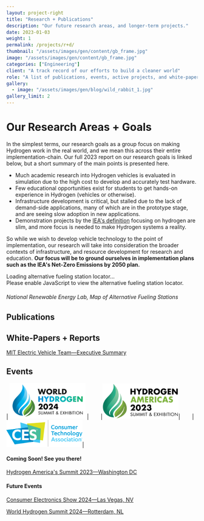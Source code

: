 ```yaml
---
layout: project-right
title: "Research + Publications"
description: "Our future research areas, and longer-term projects."
date: 2023-01-03
weight: 1
permalink: /projects/r+d/
thumbnail: "/assets/images/gen/content/gb_frame.jpg"
image: "/assets/images/gen/content/gb_frame.jpg"
categories: ["Engineering"]
client: "A track record of our efforts to build a cleaner world"
role: "A list of publications, events, active projects, and white-papers."
gallery:
  - image: "/assets/images/gen/blog/wild_rabbit_1.jpg"
gallery_limit: 2
---
```


# Our Research Areas + Goals

In the simplest terms, our research goals as a group focus on making Hydrogen work in the real world, and we mean this across their entire implementation-chain. Our full 2023 report on our research goals is linked below, but a short summary of the main points is presented here.

- Much academic research into Hydrogen vehicles is evaluated in simulation due to the high cost to develop and accurately test hardware. 
- Few educational opportunities exist for students to get hands-on experience in Hydrogen (vehicles or otherwise). 
- Infrastructure development is critical, but stalled due to the lack of demand-side applications, many of which are in the prototype stage, and are seeing slow adoption in new applications.
- Demonstration projects by the [IEA's definition](https://www.iea.org/reports/the-need-for-net-zero-demonstration-projects) focusing on hydrogen are slim, and more focus is needed to make Hydrogen systems a reality.

So while we wish to develop vehicle technology to the point of implementation, our research will take into consideration the broader contexts of infrastructure, and resource development for research and education. **Our focus will be to ground ourselves in implementation plans such as the IEA's Net-Zero Emissions by 2050 plan.**

<div id="afdc-stations"><div id="afdc-stations-loading">Loading alternative fueling station locator...</div></div><script type="text/javascript">window.afdcStationsOptions = {"country":"all","localeCountry":"US","path":"/find/nearest","query":{}}</script><script async defer src="https://widgets.nrel.gov/afdc/station-locator/assets/embed.js"></script><noscript>Please enable JavaScript to view the alternative fueling station locator.</noscript>

###### National Renewable Energy Lab, Map of Alternative Fueling Stations

## Publications

## White-Papers + Reports

[MIT Electric Vehicle Team—Executive Summary](/pr/executive-summary.pdf)

## Events

| <img src="../../sponsor_logos/WHS/logo.png"  width="200"> | &nbsp;&nbsp;&nbsp;&nbsp;&nbsp;&nbsp; |<img src="../../sponsor_logos/WHS/america.png"  width="200">| &nbsp;&nbsp;&nbsp;&nbsp;&nbsp;&nbsp; | <img src="../../sponsor_logos/CES/logo.png"  width="200">|

#### Coming Soon! See you there!

[Hydrogen America's Summit 2023—Washington DC](https://www.hydrogen-americas-summit.com)

#### Future Events

[Consumer Electronics Show 2024—Las Vegas, NV](https://www.ces.tech)

[World Hydrogen Summit 2024—Rotterdam, NL](https://www.world-hydrogen-summit.com)